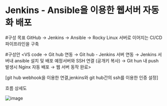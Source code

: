 # Jenkins - Ansible을 이용한 웹서버 자동화 배포


#구성 목표 
GitHub → Jenkins → Ansible → Rocky Linux 서버로 이어지는 CI/CD 파이프라인을 구축


#구성안
<VS code → Git hub 연동 → Git hub - Jenkins 서버 연동 → Jenkins 서버내 ansible 설치 및 배포 예정서버와 SSH 연결 (공개키 복사) → Git hun 내 push 발생시 Nginx 자동 배포 → 웹 서버 동작 완료>


[git hub webhook을 이용한 연결,jenkins와 git hub간의 ssh를 이용한 인증 설정]


흐름 상세도


![image](https://github.com/user-attachments/assets/bc274dab-3bdf-4885-814b-08e591046fd9)



